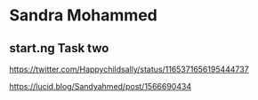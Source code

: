 # Sandra Mohammed

## start.ng Task two

https://twitter.com/Happychildsally/status/1165371656195444737

https://lucid.blog/Sandyahmed/post/1566690434